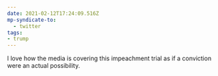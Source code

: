 ```yaml
---
date: 2021-02-12T17:24:09.516Z
mp-syndicate-to:
  - twitter
tags:
- trump
---
```


I love how the media is covering this impeachment trial as if a conviction were an actual possibility.
